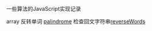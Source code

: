 一些算法的JavaScript实现记录

array
    反转单词 [palindrome](./array/palindrome.js)
    检查回文字符串[reverseWords](./array/reverseWords.js)
